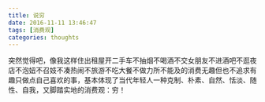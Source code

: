 ```yaml
---
title: 说穷
date: 2016-11-11 13:46:47
tags: [消费观]
categories: thoughts
---
```

突然觉得吧，像我这样住出租屋开二手车不抽烟不喝酒不交女朋友不进酒吧不逛夜店不泡妞不召妓不凑热闹不旅游不吃大餐不做力所不能及的消费无趣但也不追求有趣只做点自己喜欢的事，基本体现了当代年轻人一种克制、朴素、自然、恬淡、随性、自我，又脚踏实地的消费观：穷！